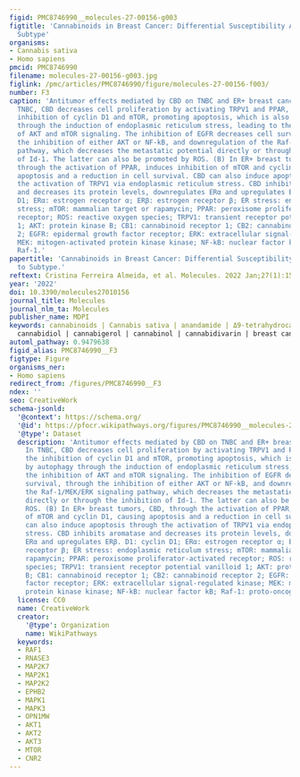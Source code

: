 ```yaml
---
figid: PMC8746990__molecules-27-00156-g003
figtitle: 'Cannabinoids in Breast Cancer: Differential Susceptibility According to
  Subtype'
organisms:
- Cannabis sativa
- Homo sapiens
pmcid: PMC8746990
filename: molecules-27-00156-g003.jpg
figlink: /pmc/articles/PMC8746990/figure/molecules-27-00156-f003/
number: F3
caption: 'Antitumor effects mediated by CBD on TNBC and ER+ breast cancer. (A) In
  TNBC, CBD decreases cell proliferation by activating TRPV1 and PPAR, through the
  inhibition of cyclin D1 and mTOR, promoting apoptosis, which is also caused by autophagy
  through the induction of endoplasmic reticulum stress, leading to the inhibition
  of AKT and mTOR signaling. The inhibition of EGFR decreases cell survival, through
  the inhibition of either AKT or NF-kB, and downregulation of the Raf-1/MEK/ERK signaling
  pathway, which decreases the metastatic potential directly or through the inhibition
  of Id-1. The latter can also be promoted by ROS. (B) In ER+ breast tumors, CBD,
  through the activation of PPAR, induces inhibition of mTOR and cyclin D1, causing
  apoptosis and a reduction in cell survival. CBD can also induce apoptosis through
  the activation of TRPV1 via endoplasmic reticulum stress. CBD inhibits aromatase
  and decreases its protein levels, downregulates ERα and upregulates ERβ. D1: cyclin
  D1; ERα: estrogen receptor α; ERβ: estrogen receptor β; ER stress: endoplasmic reticulum
  stress; mTOR: mammalian target or rapamycin; PPAR: peroxisome proliferator-activated
  receptor; ROS: reactive oxygen species; TRPV1: transient receptor potential vanilloid
  1; AKT: protein kinase B; CB1: cannabinoid receptor 1; CB2: cannabinoid receptor
  2; EGFR: epidermal growth factor receptor; ERK: extracellular signal-regulated kinase;
  MEK: mitogen-activated protein kinase kinase; NF-kB: nuclear factor kB; Raf-1: proto-oncogene
  Raf-1.'
papertitle: 'Cannabinoids in Breast Cancer: Differential Susceptibility According
  to Subtype.'
reftext: Cristina Ferreira Almeida, et al. Molecules. 2022 Jan;27(1):156.
year: '2022'
doi: 10.3390/molecules27010156
journal_title: Molecules
journal_nlm_ta: Molecules
publisher_name: MDPI
keywords: cannabinoids | Cannabis sativa | anandamide | Δ9-tetrahydrocannabinol |
  cannabidiol | cannabigerol | cannabinol | cannabidivarin | breast cancer
automl_pathway: 0.9479638
figid_alias: PMC8746990__F3
figtype: Figure
organisms_ner:
- Homo sapiens
redirect_from: /figures/PMC8746990__F3
ndex: ''
seo: CreativeWork
schema-jsonld:
  '@context': https://schema.org/
  '@id': https://pfocr.wikipathways.org/figures/PMC8746990__molecules-27-00156-g003.html
  '@type': Dataset
  description: 'Antitumor effects mediated by CBD on TNBC and ER+ breast cancer. (A)
    In TNBC, CBD decreases cell proliferation by activating TRPV1 and PPAR, through
    the inhibition of cyclin D1 and mTOR, promoting apoptosis, which is also caused
    by autophagy through the induction of endoplasmic reticulum stress, leading to
    the inhibition of AKT and mTOR signaling. The inhibition of EGFR decreases cell
    survival, through the inhibition of either AKT or NF-kB, and downregulation of
    the Raf-1/MEK/ERK signaling pathway, which decreases the metastatic potential
    directly or through the inhibition of Id-1. The latter can also be promoted by
    ROS. (B) In ER+ breast tumors, CBD, through the activation of PPAR, induces inhibition
    of mTOR and cyclin D1, causing apoptosis and a reduction in cell survival. CBD
    can also induce apoptosis through the activation of TRPV1 via endoplasmic reticulum
    stress. CBD inhibits aromatase and decreases its protein levels, downregulates
    ERα and upregulates ERβ. D1: cyclin D1; ERα: estrogen receptor α; ERβ: estrogen
    receptor β; ER stress: endoplasmic reticulum stress; mTOR: mammalian target or
    rapamycin; PPAR: peroxisome proliferator-activated receptor; ROS: reactive oxygen
    species; TRPV1: transient receptor potential vanilloid 1; AKT: protein kinase
    B; CB1: cannabinoid receptor 1; CB2: cannabinoid receptor 2; EGFR: epidermal growth
    factor receptor; ERK: extracellular signal-regulated kinase; MEK: mitogen-activated
    protein kinase kinase; NF-kB: nuclear factor kB; Raf-1: proto-oncogene Raf-1.'
  license: CC0
  name: CreativeWork
  creator:
    '@type': Organization
    name: WikiPathways
  keywords:
  - RAF1
  - RNASE3
  - MAP2K7
  - MAP2K1
  - MAP2K2
  - EPHB2
  - MAPK1
  - MAPK3
  - OPN1MW
  - AKT1
  - AKT2
  - AKT3
  - MTOR
  - CNR2
---
```

